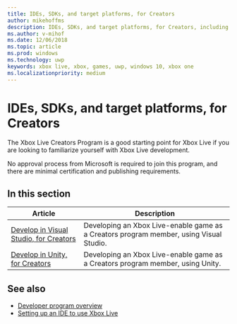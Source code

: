 ```yaml
---
title: IDEs, SDKs, and target platforms, for Creators
author: mikehoffms
description: IDEs, SDKs, and target platforms, for Creators, including Visual Studio and Unity.
ms.author: v-mihof
ms.date: 12/06/2018
ms.topic: article
ms.prod: windows
ms.technology: uwp
keywords: xbox live, xbox, games, uwp, windows 10, xbox one
ms.localizationpriority: medium
---
```


# IDEs, SDKs, and target platforms, for Creators

The Xbox Live Creators Program is a good starting point for Xbox Live if you are looking to familiarize yourself with Xbox Live development.

No approval process from Microsoft is required to join this program, and there are minimal certification and publishing requirements.


## In this section

| Article | Description |
|---------|-------------|
| [Develop in Visual Studio, for Creators](develop-creators-title-with-visual-studio.md) | Developing an Xbox Live-enable game as a Creators program member, using Visual Studio. |
| [Develop in Unity, for Creators](develop-creators-unity.md) | Developing an Xbox Live-enable game as a Creators program member, using Unity. |


## See also

* [Developer program overview](../developer-program-overview.md)
* [Setting up an IDE to use Xbox Live](../get-started/setup-ide/index.md)